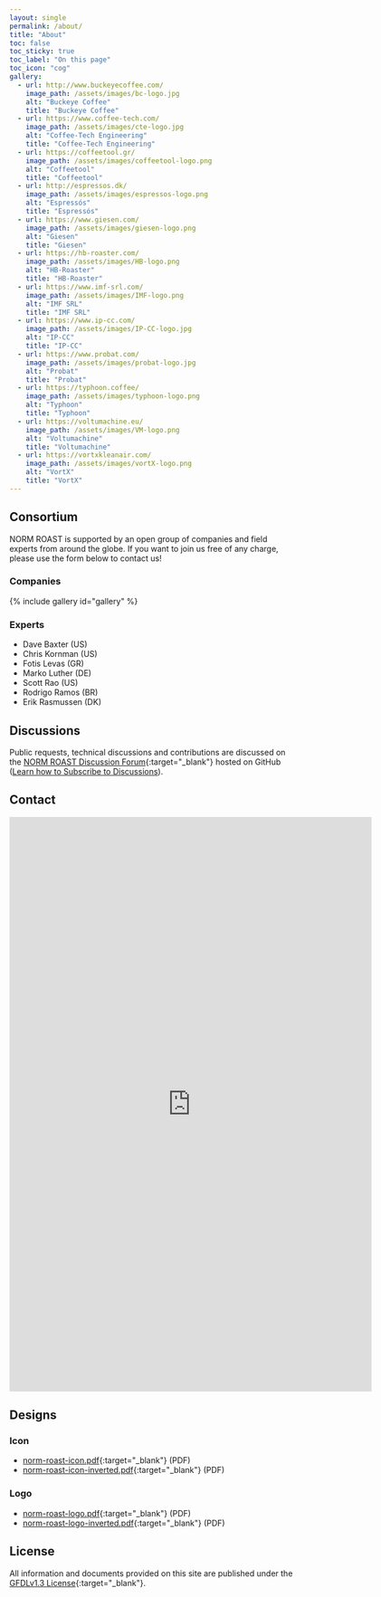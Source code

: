 ```yaml
---
layout: single
permalink: /about/
title: "About"
toc: false
toc_sticky: true
toc_label: "On this page"
toc_icon: "cog"
gallery:
  - url: http://www.buckeyecoffee.com/
    image_path: /assets/images/bc-logo.jpg
    alt: "Buckeye Coffee"
    title: "Buckeye Coffee"
  - url: https://www.coffee-tech.com/
    image_path: /assets/images/cte-logo.jpg
    alt: "Coffee-Tech Engineering"
    title: "Coffee-Tech Engineering"
  - url: https://coffeetool.gr/
    image_path: /assets/images/coffeetool-logo.png
    alt: "Coffeetool"
    title: "Coffeetool"
  - url: http://espressos.dk/
    image_path: /assets/images/espressos-logo.png
    alt: "Espressós"
    title: "Espressós"
  - url: https://www.giesen.com/
    image_path: /assets/images/giesen-logo.png
    alt: "Giesen"
    title: "Giesen"
  - url: https://hb-roaster.com/
    image_path: /assets/images/HB-logo.png
    alt: "HB-Roaster"
    title: "HB-Roaster"
  - url: https://www.imf-srl.com/
    image_path: /assets/images/IMF-logo.png
    alt: "IMF SRL"
    title: "IMF SRL"
  - url: https://www.ip-cc.com/
    image_path: /assets/images/IP-CC-logo.jpg
    alt: "IP-CC"
    title: "IP-CC"
  - url: https://www.probat.com/
    image_path: /assets/images/probat-logo.jpg
    alt: "Probat"
    title: "Probat"
  - url: https://typhoon.coffee/
    image_path: /assets/images/typhoon-logo.png
    alt: "Typhoon"
    title: "Typhoon"
  - url: https://voltumachine.eu/
    image_path: /assets/images/VM-logo.png
    alt: "Voltumachine"
    title: "Voltumachine"
  - url: https://vortxkleanair.com/
    image_path: /assets/images/vortX-logo.png
    alt: "VortX"
    title: "VortX"
---
```



## Consortium

NORM ROAST is supported by an open group of companies and field experts from around the globe. If you want to join us free of any charge, please use the form below to contact us!

### Companies

{% include gallery id="gallery" %}

### Experts

- Dave Baxter (US)
- Chris Kornman (US)
- Fotis Levas (GR)
- Marko Luther (DE)
- Scott Rao (US)
- Rodrigo Ramos (BR)
- Erik Rasmussen (DK)


## Discussions

Public requests, technical discussions and contributions are discussed on the [NORM ROAST Discussion Forum](https://github.com/NORM-ROAST/norm-roast/discussions){:target="_blank"} hosted on GitHub ([Learn how to Subscribe to Discussions](/discussions)).


## Contact

<iframe src="https://docs.google.com/forms/d/e/1FAIpQLSf1d4HrASFiK_Hw92cymDLy5sS-aLBT1nnD-3mgrcUtOswMWQ/viewform?embedded=true" width="640" height="1016" frameborder="0" marginheight="0" marginwidth="0">Loading…</iframe>

## Designs

### Icon

- [norm-roast-icon.pdf](/assets/images/norm-roast-icon.pdf){:target="_blank"} (PDF)
- [norm-roast-icon-inverted.pdf](/assets/images/norm-roast-icon-inverted.pdf){:target="_blank"} (PDF)

### Logo

- [norm-roast-logo.pdf](/assets/images/norm-roast-logo.pdf){:target="_blank"} (PDF)
- [norm-roast-logo-inverted.pdf](/assets/images/norm-roast-logo-inverted.pdf){:target="_blank"} (PDF)

## License

All information and documents provided on this site are published under the [GFDLv1.3 License](https://www.gnu.org/licenses/fdl-1.3.en.html){:target="_blank"}.